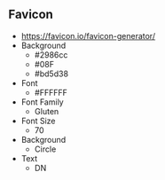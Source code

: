## Favicon

-   https://favicon.io/favicon-generator/
-   Background
    -   #2986cc
    -   #08F
    -   #bd5d38
-   Font
    -   #FFFFFF
-   Font Family
    -   Gluten
-   Font Size
    -   70
-   Background
    -   Circle
-   Text
    -   DN
